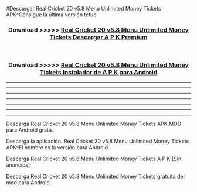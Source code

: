 #Descargar Real Cricket 20 v5.8 Menu Unlimited Money Tickets  APK^Consigue la última versión tctud



<div align="center">
<h3>Download >>>>> <a href="https://es-sites.web.app/?es= Real Cricket 20 v5.8 Menu Unlimited Money Tickets ">Real Cricket 20 v5.8 Menu Unlimited Money Tickets  Descargar A P K Premium</a></h3><br>

<h3>Download >>>>> <a href="https://es-sites.web.app/?es= Real Cricket 20 v5.8 Menu Unlimited Money Tickets ">Real Cricket 20 v5.8 Menu Unlimited Money Tickets  Instalador de A P K para Android</a></h3>
</div>


----------------------------------------------------------

----------------------------------------------------------

----------------------------------------------------------

----------------------------------------------------------

----------------------------------------------------------

----------------------------------------------------------

----------------------------------------------------------

Descarga Real Cricket 20 v5.8 Menu Unlimited Money Tickets  APK.MOD para Android gratis.

Descarga la aplicación. Real Cricket 20 v5.8 Menu Unlimited Money Tickets  APK^El nombre es la versión para Android.

Descarga Real Cricket 20 v5.8 Menu Unlimited Money Tickets  A P K [Sin anuncios]

Descarga Real Cricket 20 v5.8 Menu Unlimited Money Tickets  gratuita del mod para Android.


